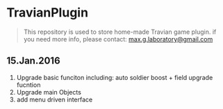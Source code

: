 # TravianPlugin
>This repository is used to store home-made Travian game plugin. if you need more info, please contact: max.g.laboratory@gmail.com

## 15.Jan.2016
1. Upgrade basic funciton including: auto soldier boost + field upgrade fucntion
2. Upgrade main Objects
3. add menu driven interface

